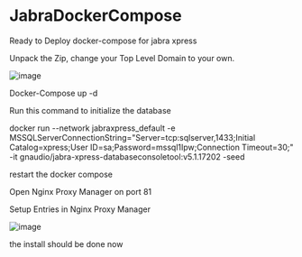 # JabraDockerCompose

Ready to Deploy docker-compose for jabra xpress

Unpack the Zip, change your Top Level Domain to your own.

![image](https://user-images.githubusercontent.com/26881335/187153430-c39c7a5c-f963-46d0-bc35-0059ca19a3ab.png)

Docker-Compose up -d

Run this command to initialize the database

docker run --network jabraxpress_default -e MSSQLServerConnectionString="Server=tcp:sqlserver,1433;Initial Catalog=xpress;User ID=sa;Password=mssql1Ipw;Connection Timeout=30;" -it gnaudio/jabra-xpress-databaseconsoletool:v5.1.17202 -seed

restart the docker compose

Open Nginx Proxy Manager on port 81

Setup Entries in Nginx Proxy Manager

![image](https://user-images.githubusercontent.com/26881335/187152929-3f903fe4-5543-4482-adc4-960d82c66a77.png)

the install should be done now
